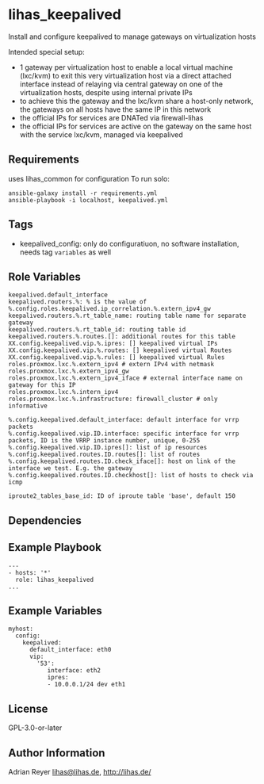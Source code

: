 lihas_keepalived
=========

Install and configure keepalived to manage gateways on virtualization hosts

Intended special setup:
* 1 gateway per virtualization host to enable a local virtual machine (lxc/kvm) to exit this very virtualization host via a direct attached interface instead of relaying via central gateway on one of the virtualization hosts, despite using internal private IPs
* to achieve this the gateway and the lxc/kvm share a host-only network, the gateways on all hosts have the same IP in this network
* the official IPs for services are DNATed via firewall-lihas
* the official IPs for services are active on the gateway on the same host with the service lxc/kvm, managed via keepalived

Requirements
------------

uses lihas_common for configuration
To run solo:

```
ansible-galaxy install -r requirements.yml
ansible-playbook -i localhost, keepalived.yml
```

Tags
----
* keepalived_config: only do configuratiuon, no software installation, needs tag `variables` as well

Role Variables
--------------

```
keepalived.default_interface
keepalived.routers.%: % is the value of %.config.roles.keepalived.ip_correlation.%.extern_ipv4_gw
keepalived.routers.%.rt_table_name: routing table name for separate gateway
keepalived.routers.%.rt_table_id: routing table id
keepalived.routers.%.routes.[]: additional routes for this table
XX.config.keepalived.vip.%.ipres: [] keepalived virtual IPs
XX.config.keepalived.vip.%.routes: [] keepalived virtual Routes
XX.config.keepalived.vip.%.rules: [] keepalived virtual Rules
roles.proxmox.lxc.%.extern_ipv4 # extern IPv4 with netmask
roles.proxmox.lxc.%.extern_ipv4_gw
roles.proxmox.lxc.%.extern_ipv4_iface # external interface name on gateway for this IP
roles.proxmox.lxc.%.intern_ipv4
roles.proxmox.lxc.%.infrastructure: firewall_cluster # only informative

%.config.keepalived.default_interface: default interface for vrrp packets
%.config.keepalived.vip.ID.interface: specific interface for vrrp packets, ID is the VRRP instance number, unique, 0-255
%.config.keepalived.vip.ID.ipres[]: list of ip resources
%.config.keepalived.routes.ID.routes[]: list of routes
%.config.keepalived.routes.ID.check_iface[]: host on link of the interface we test. E.g. the gateway
%.config.keepalived.routes.ID.checkhost[]: list of hosts to check via icmp

iproute2_tables_base_id: ID of iproute table 'base', default 150
```
Dependencies
------------

Example Playbook
----------------

```
---
- hosts: '*'
  role: lihas_keepalived
...
```

Example Variables
-----------------
```
myhost:
  config:
    keepalived:
      default_interface: eth0
      vip:
        '53':
           interface: eth2
           ipres:
           - 10.0.0.1/24 dev eth1
```

License
-------

GPL-3.0-or-later

Author Information
------------------

Adrian Reyer <lihas@lihas.de>, http://lihas.de/
